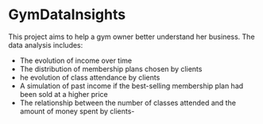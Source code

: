 # GymDataInsights

This project aims to help a gym owner better understand her business. The data analysis includes:
- The evolution of income over time
- The distribution of membership plans chosen by clients
- he evolution of class attendance by clients
- A simulation of past income if the best-selling membership plan had been sold at a higher price
- The relationship between the number of classes attended and the amount of money spent by clients- 

